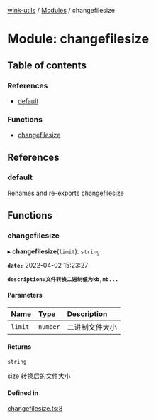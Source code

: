 [wink-utils](../README.md) / [Modules](../modules.md) / changefilesize

# Module: changefilesize

## Table of contents

### References

- [default](changefilesize.md#default)

### Functions

- [changefilesize](changefilesize.md#changefilesize)

## References

### default

Renames and re-exports [changefilesize](changefilesize.md#changefilesize)

## Functions

### changefilesize

▸ **changefilesize**(`limit`): `string`

**`date:`** 2022-04-02 15:23:27

**`description:文件转换二进制值为kb,mb...`**

#### Parameters

| Name | Type | Description |
| :------ | :------ | :------ |
| `limit` | `number` | 二进制文件大小 |

#### Returns

`string`

size  转换后的文件大小

#### Defined in

[changefilesize.ts:8](https://github.com/huahuahuahuahuahua/wink-utils/blob/143c432/src/changefilesize.ts#L8)
